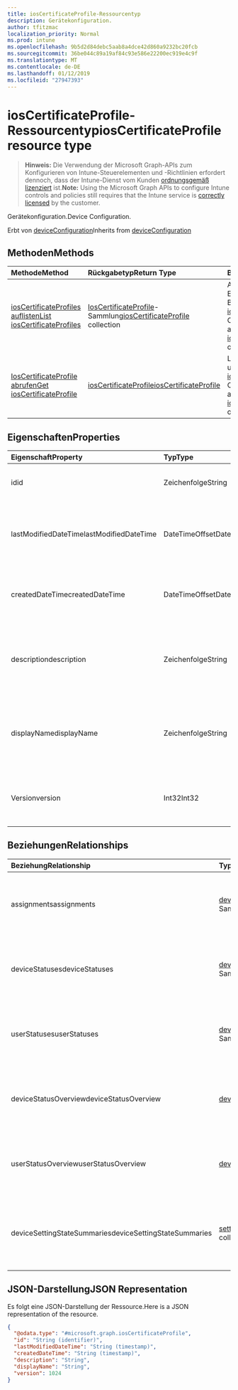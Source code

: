 ```yaml
---
title: iosCertificateProfile-Ressourcentyp
description: Gerätekonfiguration.
author: tfitzmac
localization_priority: Normal
ms.prod: intune
ms.openlocfilehash: 9b5d2d84debc5aab8a4dce42d860a9232bc20fcb
ms.sourcegitcommit: 36be044c89a19af84c93e586e22200ec919e4c9f
ms.translationtype: MT
ms.contentlocale: de-DE
ms.lasthandoff: 01/12/2019
ms.locfileid: "27947393"
---
```

# <a name="ioscertificateprofile-resource-type"></a><span data-ttu-id="fc430-103">iosCertificateProfile-Ressourcentyp</span><span class="sxs-lookup"><span data-stu-id="fc430-103">iosCertificateProfile resource type</span></span>

> <span data-ttu-id="fc430-104">**Hinweis:** Die Verwendung der Microsoft Graph-APIs zum Konfigurieren von Intune-Steuerelementen und -Richtlinien erfordert dennoch, dass der Intune-Dienst vom Kunden [ordnungsgemäß lizenziert](https://go.microsoft.com/fwlink/?linkid=839381) ist.</span><span class="sxs-lookup"><span data-stu-id="fc430-104">**Note:** Using the Microsoft Graph APIs to configure Intune controls and policies still requires that the Intune service is [correctly licensed](https://go.microsoft.com/fwlink/?linkid=839381) by the customer.</span></span>

<span data-ttu-id="fc430-105">Gerätekonfiguration.</span><span class="sxs-lookup"><span data-stu-id="fc430-105">Device Configuration.</span></span>

<span data-ttu-id="fc430-106">Erbt von [deviceConfiguration](../resources/intune-deviceconfig-deviceconfiguration.md)</span><span class="sxs-lookup"><span data-stu-id="fc430-106">Inherits from [deviceConfiguration](../resources/intune-deviceconfig-deviceconfiguration.md)</span></span>

## <a name="methods"></a><span data-ttu-id="fc430-107">Methoden</span><span class="sxs-lookup"><span data-stu-id="fc430-107">Methods</span></span>
|<span data-ttu-id="fc430-108">Methode</span><span class="sxs-lookup"><span data-stu-id="fc430-108">Method</span></span>|<span data-ttu-id="fc430-109">Rückgabetyp</span><span class="sxs-lookup"><span data-stu-id="fc430-109">Return Type</span></span>|<span data-ttu-id="fc430-110">Beschreibung</span><span class="sxs-lookup"><span data-stu-id="fc430-110">Description</span></span>|
|:---|:---|:---|
|[<span data-ttu-id="fc430-111">iosCertificateProfiles auflisten</span><span class="sxs-lookup"><span data-stu-id="fc430-111">List iosCertificateProfiles</span></span>](../api/intune-deviceconfig-ioscertificateprofile-list.md)|<span data-ttu-id="fc430-112">[IosCertificateProfile](../resources/intune-deviceconfig-ioscertificateprofile.md)-Sammlung</span><span class="sxs-lookup"><span data-stu-id="fc430-112">[iosCertificateProfile](../resources/intune-deviceconfig-ioscertificateprofile.md) collection</span></span>|<span data-ttu-id="fc430-113">Auflisten von Eigenschaften und Beziehungen der [iosCertificateProfile](../resources/intune-deviceconfig-ioscertificateprofile.md)-Objekte.</span><span class="sxs-lookup"><span data-stu-id="fc430-113">List properties and relationships of the [iosCertificateProfile](../resources/intune-deviceconfig-ioscertificateprofile.md) objects.</span></span>|
|[<span data-ttu-id="fc430-114">IosCertificateProfile abrufen</span><span class="sxs-lookup"><span data-stu-id="fc430-114">Get iosCertificateProfile</span></span>](../api/intune-deviceconfig-ioscertificateprofile-get.md)|[<span data-ttu-id="fc430-115">iosCertificateProfile</span><span class="sxs-lookup"><span data-stu-id="fc430-115">iosCertificateProfile</span></span>](../resources/intune-deviceconfig-ioscertificateprofile.md)|<span data-ttu-id="fc430-116">Lesen von Eigenschaften und Beziehungen des [iosCertificateProfile](../resources/intune-deviceconfig-ioscertificateprofile.md)-Objekts.</span><span class="sxs-lookup"><span data-stu-id="fc430-116">Read properties and relationships of the [iosCertificateProfile](../resources/intune-deviceconfig-ioscertificateprofile.md) object.</span></span>|

## <a name="properties"></a><span data-ttu-id="fc430-117">Eigenschaften</span><span class="sxs-lookup"><span data-stu-id="fc430-117">Properties</span></span>
|<span data-ttu-id="fc430-118">Eigenschaft</span><span class="sxs-lookup"><span data-stu-id="fc430-118">Property</span></span>|<span data-ttu-id="fc430-119">Typ</span><span class="sxs-lookup"><span data-stu-id="fc430-119">Type</span></span>|<span data-ttu-id="fc430-120">Beschreibung</span><span class="sxs-lookup"><span data-stu-id="fc430-120">Description</span></span>|
|:---|:---|:---|
|<span data-ttu-id="fc430-121">id</span><span class="sxs-lookup"><span data-stu-id="fc430-121">id</span></span>|<span data-ttu-id="fc430-122">Zeichenfolge</span><span class="sxs-lookup"><span data-stu-id="fc430-122">String</span></span>|<span data-ttu-id="fc430-123">Schlüssel der Entität</span><span class="sxs-lookup"><span data-stu-id="fc430-123">Key of the entity.</span></span> <span data-ttu-id="fc430-124">Geerbt von [deviceConfiguration](../resources/intune-deviceconfig-deviceconfiguration.md).</span><span class="sxs-lookup"><span data-stu-id="fc430-124">Inherited from [deviceConfiguration](../resources/intune-deviceconfig-deviceconfiguration.md)</span></span>|
|<span data-ttu-id="fc430-125">lastModifiedDateTime</span><span class="sxs-lookup"><span data-stu-id="fc430-125">lastModifiedDateTime</span></span>|<span data-ttu-id="fc430-126">DateTimeOffset</span><span class="sxs-lookup"><span data-stu-id="fc430-126">DateTimeOffset</span></span>|<span data-ttu-id="fc430-127">Datum und Uhrzeit der letzten Änderung des Objekts.</span><span class="sxs-lookup"><span data-stu-id="fc430-127">DateTime the object was last modified.</span></span> <span data-ttu-id="fc430-128">Geerbt von [deviceConfiguration](../resources/intune-deviceconfig-deviceconfiguration.md).</span><span class="sxs-lookup"><span data-stu-id="fc430-128">Inherited from [deviceConfiguration](../resources/intune-deviceconfig-deviceconfiguration.md)</span></span>|
|<span data-ttu-id="fc430-129">createdDateTime</span><span class="sxs-lookup"><span data-stu-id="fc430-129">createdDateTime</span></span>|<span data-ttu-id="fc430-130">DateTimeOffset</span><span class="sxs-lookup"><span data-stu-id="fc430-130">DateTimeOffset</span></span>|<span data-ttu-id="fc430-131">Datum und Uhrzeit der Erstellung des Objekts.</span><span class="sxs-lookup"><span data-stu-id="fc430-131">DateTime the object was created.</span></span> <span data-ttu-id="fc430-132">Geerbt von [deviceConfiguration](../resources/intune-deviceconfig-deviceconfiguration.md).</span><span class="sxs-lookup"><span data-stu-id="fc430-132">Inherited from [deviceConfiguration](../resources/intune-deviceconfig-deviceconfiguration.md)</span></span>|
|<span data-ttu-id="fc430-133">description</span><span class="sxs-lookup"><span data-stu-id="fc430-133">description</span></span>|<span data-ttu-id="fc430-134">Zeichenfolge</span><span class="sxs-lookup"><span data-stu-id="fc430-134">String</span></span>|<span data-ttu-id="fc430-135">Beschreibung der Gerätekonfiguration (vom Administrator festgelegt).</span><span class="sxs-lookup"><span data-stu-id="fc430-135">Admin provided description of the Device Configuration.</span></span> <span data-ttu-id="fc430-136">Geerbt von [deviceConfiguration](../resources/intune-deviceconfig-deviceconfiguration.md).</span><span class="sxs-lookup"><span data-stu-id="fc430-136">Inherited from [deviceConfiguration](../resources/intune-deviceconfig-deviceconfiguration.md)</span></span>|
|<span data-ttu-id="fc430-137">displayName</span><span class="sxs-lookup"><span data-stu-id="fc430-137">displayName</span></span>|<span data-ttu-id="fc430-138">Zeichenfolge</span><span class="sxs-lookup"><span data-stu-id="fc430-138">String</span></span>|<span data-ttu-id="fc430-139">Name der Gerätekonfiguration (vom Administrator festgelegt).</span><span class="sxs-lookup"><span data-stu-id="fc430-139">Admin provided name of the device configuration.</span></span> <span data-ttu-id="fc430-140">Geerbt von [deviceConfiguration](../resources/intune-deviceconfig-deviceconfiguration.md).</span><span class="sxs-lookup"><span data-stu-id="fc430-140">Inherited from [deviceConfiguration](../resources/intune-deviceconfig-deviceconfiguration.md)</span></span>|
|<span data-ttu-id="fc430-141">Version</span><span class="sxs-lookup"><span data-stu-id="fc430-141">version</span></span>|<span data-ttu-id="fc430-142">Int32</span><span class="sxs-lookup"><span data-stu-id="fc430-142">Int32</span></span>|<span data-ttu-id="fc430-143">Version der Gerätekonfiguration.</span><span class="sxs-lookup"><span data-stu-id="fc430-143">Version of the device configuration.</span></span> <span data-ttu-id="fc430-144">Geerbt von [deviceConfiguration](../resources/intune-deviceconfig-deviceconfiguration.md).</span><span class="sxs-lookup"><span data-stu-id="fc430-144">Inherited from [deviceConfiguration](../resources/intune-deviceconfig-deviceconfiguration.md)</span></span>|

## <a name="relationships"></a><span data-ttu-id="fc430-145">Beziehungen</span><span class="sxs-lookup"><span data-stu-id="fc430-145">Relationships</span></span>
|<span data-ttu-id="fc430-146">Beziehung</span><span class="sxs-lookup"><span data-stu-id="fc430-146">Relationship</span></span>|<span data-ttu-id="fc430-147">Typ</span><span class="sxs-lookup"><span data-stu-id="fc430-147">Type</span></span>|<span data-ttu-id="fc430-148">Beschreibung</span><span class="sxs-lookup"><span data-stu-id="fc430-148">Description</span></span>|
|:---|:---|:---|
|<span data-ttu-id="fc430-149">assignments</span><span class="sxs-lookup"><span data-stu-id="fc430-149">assignments</span></span>|<span data-ttu-id="fc430-150">[deviceConfigurationAssignment](../resources/intune-deviceconfig-deviceconfigurationassignment.md)-Sammlung</span><span class="sxs-lookup"><span data-stu-id="fc430-150">[deviceConfigurationAssignment](../resources/intune-deviceconfig-deviceconfigurationassignment.md) collection</span></span>|<span data-ttu-id="fc430-151">Liste der Zuweisungen für das Gerätekonfigurationsprofil.</span><span class="sxs-lookup"><span data-stu-id="fc430-151">The list of assignments for the device configuration profile.</span></span> <span data-ttu-id="fc430-152">Geerbt von [deviceConfiguration](../resources/intune-deviceconfig-deviceconfiguration.md).</span><span class="sxs-lookup"><span data-stu-id="fc430-152">Inherited from [deviceConfiguration](../resources/intune-deviceconfig-deviceconfiguration.md)</span></span>|
|<span data-ttu-id="fc430-153">deviceStatuses</span><span class="sxs-lookup"><span data-stu-id="fc430-153">deviceStatuses</span></span>|<span data-ttu-id="fc430-154">[deviceConfigurationDeviceStatus](../resources/intune-deviceconfig-deviceconfigurationdevicestatus.md)-Sammlung</span><span class="sxs-lookup"><span data-stu-id="fc430-154">[deviceConfigurationDeviceStatus](../resources/intune-deviceconfig-deviceconfigurationdevicestatus.md) collection</span></span>|<span data-ttu-id="fc430-155">Installationsstatus der Gerätekonfiguration nach Gerät.</span><span class="sxs-lookup"><span data-stu-id="fc430-155">Device configuration installation status by device.</span></span> <span data-ttu-id="fc430-156">Geerbt von [deviceConfiguration](../resources/intune-deviceconfig-deviceconfiguration.md).</span><span class="sxs-lookup"><span data-stu-id="fc430-156">Inherited from [deviceConfiguration](../resources/intune-deviceconfig-deviceconfiguration.md)</span></span>|
|<span data-ttu-id="fc430-157">userStatuses</span><span class="sxs-lookup"><span data-stu-id="fc430-157">userStatuses</span></span>|<span data-ttu-id="fc430-158">[deviceConfigurationUserStatus](../resources/intune-deviceconfig-deviceconfigurationuserstatus.md)-Sammlung</span><span class="sxs-lookup"><span data-stu-id="fc430-158">[deviceConfigurationUserStatus](../resources/intune-deviceconfig-deviceconfigurationuserstatus.md) collection</span></span>|<span data-ttu-id="fc430-159">Gerät Konfiguration Installationsstatus durch Benutzer.</span><span class="sxs-lookup"><span data-stu-id="fc430-159">Device configuration installation status by user.</span></span> <span data-ttu-id="fc430-160">Geerbt von [deviceConfiguration](../resources/intune-deviceconfig-deviceconfiguration.md).</span><span class="sxs-lookup"><span data-stu-id="fc430-160">Inherited from [deviceConfiguration](../resources/intune-deviceconfig-deviceconfiguration.md)</span></span>|
|<span data-ttu-id="fc430-161">deviceStatusOverview</span><span class="sxs-lookup"><span data-stu-id="fc430-161">deviceStatusOverview</span></span>|[<span data-ttu-id="fc430-162">deviceConfigurationDeviceOverview</span><span class="sxs-lookup"><span data-stu-id="fc430-162">deviceConfigurationDeviceOverview</span></span>](../resources/intune-deviceconfig-deviceconfigurationdeviceoverview.md)|<span data-ttu-id="fc430-163">Übersicht über den Status der Gerätekonfiguration nach Gerät. Geerbt von [deviceConfiguration](../resources/intune-deviceconfig-deviceconfiguration.md).</span><span class="sxs-lookup"><span data-stu-id="fc430-163">Device Configuration devices status overview Inherited from [deviceConfiguration](../resources/intune-deviceconfig-deviceconfiguration.md)</span></span>|
|<span data-ttu-id="fc430-164">userStatusOverview</span><span class="sxs-lookup"><span data-stu-id="fc430-164">userStatusOverview</span></span>|[<span data-ttu-id="fc430-165">deviceConfigurationUserOverview</span><span class="sxs-lookup"><span data-stu-id="fc430-165">deviceConfigurationUserOverview</span></span>](../resources/intune-deviceconfig-deviceconfigurationuseroverview.md)|<span data-ttu-id="fc430-166">Übersicht über den Status der Gerätekonfiguration nach Benutzer. Geerbt von [deviceConfiguration](../resources/intune-deviceconfig-deviceconfiguration.md).</span><span class="sxs-lookup"><span data-stu-id="fc430-166">Device Configuration users status overview Inherited from [deviceConfiguration](../resources/intune-deviceconfig-deviceconfiguration.md)</span></span>|
|<span data-ttu-id="fc430-167">deviceSettingStateSummaries</span><span class="sxs-lookup"><span data-stu-id="fc430-167">deviceSettingStateSummaries</span></span>|<span data-ttu-id="fc430-168"> [settingStateDeviceSummary](../resources/intune-deviceconfig-settingstatedevicesummary.md)-Sammlung</span><span class="sxs-lookup"><span data-stu-id="fc430-168">[settingStateDeviceSummary](../resources/intune-deviceconfig-settingstatedevicesummary.md) collection</span></span>|<span data-ttu-id="fc430-169">Übersicht über den Einstellungsstatus für die Gerätekonfiguration nach Gerät. Geerbt von [deviceConfiguration](../resources/intune-deviceconfig-deviceconfiguration.md)</span><span class="sxs-lookup"><span data-stu-id="fc430-169">Device Configuration Setting State Device Summary Inherited from [deviceConfiguration](../resources/intune-deviceconfig-deviceconfiguration.md)</span></span>|

## <a name="json-representation"></a><span data-ttu-id="fc430-170">JSON-Darstellung</span><span class="sxs-lookup"><span data-stu-id="fc430-170">JSON Representation</span></span>
<span data-ttu-id="fc430-171">Es folgt eine JSON-Darstellung der Ressource.</span><span class="sxs-lookup"><span data-stu-id="fc430-171">Here is a JSON representation of the resource.</span></span>
<!-- {
  "blockType": "resource",
  "keyProperty": "id",
  "@odata.type": "microsoft.graph.iosCertificateProfile"
}
-->
``` json
{
  "@odata.type": "#microsoft.graph.iosCertificateProfile",
  "id": "String (identifier)",
  "lastModifiedDateTime": "String (timestamp)",
  "createdDateTime": "String (timestamp)",
  "description": "String",
  "displayName": "String",
  "version": 1024
}
```



